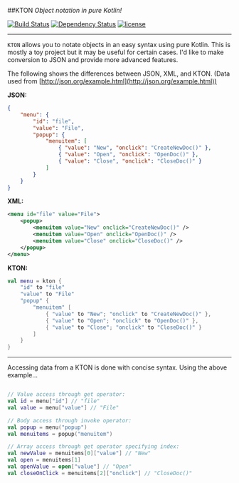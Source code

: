 ##KTON
_Object notation in pure Kotlin!_

[![Build Status](https://travis-ci.org/Jire/KTON.svg?branch=master)](https://travis-ci.org/Jire/KTON)
[![Dependency Status](https://www.versioneye.com/user/projects/579a95b33815c8004c5f7bf2/badge.svg?style=flat-square)](https://www.versioneye.com/user/projects/579a95b33815c8004c5f7bf2)
[![license](https://img.shields.io/github/license/Jire/KTON.svg)](https://github.com/Jire/KTON/blob/master/LICENSE.txt)

---

`KTON` allows you to notate objects in an easy syntax using pure Kotlin. This is mostly a toy project
but it may be useful for certain cases. I'd like to make conversion to JSON and provide more advanced features.

The following shows the differences between JSON, XML, and KTON. (Data used from [http://json.org/example.html](http://json.org/example.html))

**JSON:**

```json
{
    "menu": {
        "id": "file",
        "value": "File",
        "popup": {
            "menuitem": [
                { "value": "New", "onclick": "CreateNewDoc()" },
                { "value": "Open", "onclick": "OpenDoc()" },
                { "value": "Close", "onclick": "CloseDoc()" }
            ]
        }
    }
}
```

**XML:**

```xml
<menu id="file" value="File">
    <popup>
        <menuitem value="New" onclick="CreateNewDoc()" />
        <menuitem value="Open" onclick="OpenDoc()" />
        <menuitem value="Close" onclick="CloseDoc()" />
    </popup>
</menu>
```

**KTON:**

```kotlin
val menu = kton {
    "id" to "file"
    "value" to "File"
    "popup" {
        "menuitem" [
            { "value" to "New"; "onclick" to "CreateNewDoc()" },
            { "value" to "Open"; "onclick" to "OpenDoc()" },
            { "value" to "Close"; "onclick" to "CloseDoc()" }
        ]
    }
}
```

---

Accessing data from a KTON is done with concise syntax. Using the above example...

```kotlin

// Value access through get operator:
val id = menu["id"] // "file"
val value = menu["value"] // "File"

// Body access through invoke operator:
val popup = menu("popup")
val menuitems = popup("menuitem")

// Array access through get operator specifying index:
val newValue = menuitems[0]["value"] // "New"
val open = menuitems[1]
val openValue = open["value"] // "Open"
val closeOnClick = menuitems[2]["onclick"] // "CloseDoc()"
```